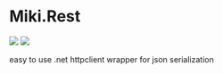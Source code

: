 # Miki.Rest
[![](https://img.shields.io/nuget/dt/Miki.Rest.svg?style=for-the-badge)](https://www.nuget.org/packages/Miki.Rest)
[![](https://img.shields.io/discord/259343729586864139.svg?style=for-the-badge&logo=discord)](https://discord.gg/XpG4kwE)

easy to use .net httpclient wrapper for json serialization
